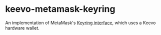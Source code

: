 keevo-metamask-keyring
==================

An implementation of MetaMask's [Keyring interface](https://github.com/MetaMask/eth-simple-keyring#the-keyring-class-protocol), which uses a Keevo hardware wallet.
